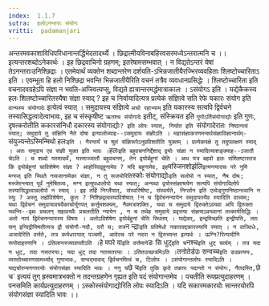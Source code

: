```yaml
---
index:  1.1.7
sutra:  हलोऽनन्तराः संयोगः
vritti:  padamanjari
---
```


अन्तरमवकाशाविधिपरिधानान्तर्द्धिभेदतादर्थ्ये ।
छिद्रात्मीयविनाबहिरवसरमध्येऽन्तरात्मनि च ।।
इत्यन्तरशब्दोऽनेकार्थः । इह छिद्रवाचिनो ग्रहणम्; इतरेषामसम्भवात् । न विद्यतेऽन्तरं येषां तेऽनन्तराःउनिश्छिद्राः । एतमेवार्थं व्यक्तेन शब्दान्तरेण दर्शयति-ऽभिन्नजातीयैरज्भिरव्यवहिताः श्लिष्टोच्चारिताऽ इति । एवम्भूता हि हलो निश्छिद्रा भवन्ति भिन्नजातीयैरिति वचनं तत्रैव व्यवधानप्रसिद्धेः । श्लिष्टोच्चारिता इति वचनादवग्रहेऽपि संज्ञा न भवति-अप्स्वित्यप्सु, विद्यते ह्यत्रान्तरमर्द्धमात्राकालः । ऽसंयोगऽ इति । यद्येकैकस्य हलः शिलष्टोच्चारितस्यैषा संज्ञा स्याद् ? इह च निर्यायादित्यत्र प्रत्येकं संज्ञित्वे सति रेफे यकारः संयोग इति `वान्यस्य संयोगादेः` इत्येत्वं स्यात् । समुदायस्य संज्ञित्वे `अचो रहाभ्याम्` इति यकारस्य सत्यपि द्विर्वचने तस्यासिद्धत्वादेत्वाभावः, इह च संस्कृषीष्ट `ऋतश्च संयोगादेः` इतीट्, संस्क्रियत इति `गुणोऽर्तिसंयोगाद्योः` इति गुणः, दृषत्करोतीति ककारसंनिधौ दकारस्य संयोगाद्योः`? इति लोपः स्यात्, निर्यात इति `संयोगादेरातः` निष्ठानत्वं स्यात्; समुदाये तु संज्ञिनि नैते दोषा इत्यालोच्याह--ऽसमुदायः संज्ञीऽति । महासंज्ञाकरणमन्वर्थसंज्ञाविज्ञानार्थम्-`संयुज्यन्तेऽस्मिन्मिथो हलः` इति । नैरन्तर्यं च श्रुतं संज्ञिरूपेऽनुप्रविशतीति युक्तम् । प्रत्येकपक्षे तु तदुपलक्षणं स्याद् । अतः समुदाय एव संज्ञी युक्त इति भावः । `हलः` इति बहुवचननिर्द्देशाद् द्वयोः संज्ञा न स्यादित्याशङ्क्याह--ऽजातौ चेऽति । च शब्दो यस्मादर्थे, यस्माज्जातौ बहुवचनम्, तेन द्वयोर्बहूनां चेति ।
अथ यत्र बहवो हलः संश्लिष्टास्तत्र किं द्वयोर्बहूनां चाविशेषेण संज्ञा ? आहोस्विद्वहूनामेव ? यदि बहूनामेव, इह `मस्जिनशोर्झलि` इत्यन्त्यादचः परे नुमि मन्स्ज् इति स्थिते नसजानामेका संज्ञा, न तु सजयोरिति `स्कोः संयोगाद्योः` इति सलोपो न स्यात्, नैष दोषः; मस्जेरन्त्यात् पूर्वं नुमेषितव्यः, मग्न इत्युपधालोपो यथा स्यात्; अन्यथा द्वयोस्संज्ञाश्रयेण सत्यपि संयोगादिलोपे तस्यासिद्धत्वान्नलोपो न स्याद् । इह तर्हि निर्ग्लेयात्, संस्वरिषीष्ट, संस्वर्यते, निर्ग्लान इति एत्वेड्गुणनिष्ठानत्वानि न स्युः ? अस्तु तर्ह्यविशेषेण, कुतः ? निश्छिद्रत्वस्याविशेषात् !न च द्विर्वचनन्यायेन समुदायस्यैव स्यादिति वाच्यम्; यथा द्विर्वचनं समुदायावयवैकाचोर्युगपत् कर्त्तुमशक्यम्, नैवमत्राशक्तिः, यथा च समुदाये द्विरुक्तेऽवयवा अपि द्विरुक्ता भवन्ति--वृक्षः प्रचलन् सहावयवैः प्रचलतीति न्यायेन , न च तथेह समुदाये प्रवृत्तया संज्ञयाऽवयवानां तत्कार्यसिद्धिः । अतो नायं द्विर्वचनन्यायस्य विषयः । अतोऽविशेषेण द्वयोर्बहूनां चेति स्थितम् । यद्येवम्, इन्द्रमिच्छति इन्द्रीयति, ततः सन् इन्दिद्रीयिषतीत्यत्र द्वौ संयोगौ-नदौ, दरौ च; तत्र `न न्द्राः` इति प्रतिषेधो नकारवद्दकारस्यापि स्यात् । न वाज्विधेः, अजादेरिति वर्त्तते, तत्र कर्मधारयात् पञ्चमी, आदेरचः परे नदरा न द्विरुच्यन्त इत्यर्थः । ऊग्नि?रित्यादीनि रूपोदाहरणानि । ऽतिलान्त्स्त्र्यावपतीऽति । `हे मपरे वा` इति वर्त्तमाने `डः सि धुट्` इति च `नश्च` इति धुट् चर्त्वम् । तत्र यदा न धुट्, तदा नसतरयाः; यदा धुट् तदा नतसतरयाः । ऽतितउच्छत्रमिऽति । `तनोतेर्डउः सन्वच्च` इति डउप्रत्ययः, व्यस्तोच्चारणसामर्थ्याद् गुणाभावः, सन्वद्भावाद् द्विर्वचनमित्वं च, टिलोपः । ऽसंयोगान्तलोपः स्यादिऽति । यद्यचोरप्यनन्तरयोः संयोगसंज्ञा स्यादिति भावः । ननु च `छे च` इति तुकि कृते तकारः पदान्तो न संयोगः, नैतदस्ति, `छे च` इत्ययं तुग् ह्रस्वमात्रभक्तो न तदन्तग्रहणेन गृह्यत इति पदं संयोगान्तमेव । पचतीति रूपप्रत्युदाहरणम् । पनसमिति कार्यप्रत्युदाहरणम् । ऽस्कोस्संयोगाद्योरिति लोपः स्यादिऽति । यदि सकारमकारयोः सान्तरयोरपि संयोगसंज्ञा स्यादिति भावः ।।
